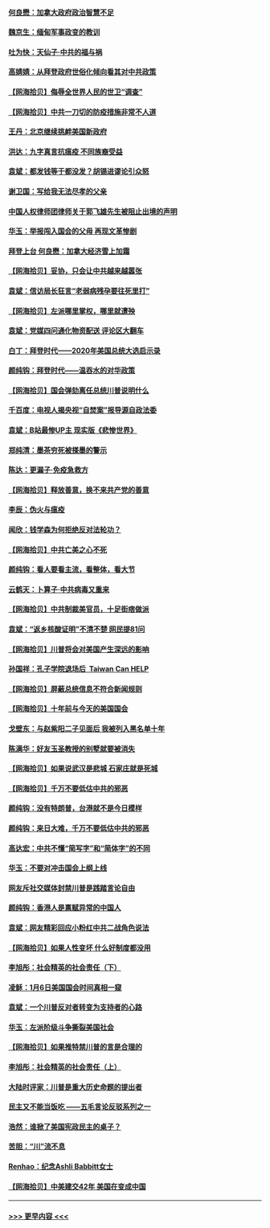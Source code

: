#### [何良懋：加拿大政府政治智慧不足](../pages/nsc993/n12734323.md?t=02051551) 
#### [魏京生：缅甸军事政变的教训](../pages/nsc993/n12732470.md?t=02051551) 
#### [吐为快：天仙子·中共的福与祸](../pages/nsc993/n12732165.md?t=02051551) 
#### [高婧婧：从拜登政府世俗化倾向看其对中共政策](../pages/nsc993/n12730028.md?t=02051551) 
#### [【网海拾贝】侮辱全世界人民的世卫“调查”](../pages/nsc993/n12727884.md?t=02051551) 
#### [【网海拾贝】中共一刀切的防疫措施非常不人道](../pages/nsc993/n12724879.md?t=02051551) 
#### [王丹：北京继续挑衅美国新政府](../pages/nsc993/n12722456.md?t=02051551) 
#### [洪达：九字真言抗瘟疫 不同族裔受益](../pages/nsc993/n12722448.md?t=02051551) 
#### [袁斌：都发钱等于都没发？胡锡进谬论引众怒](../pages/nsc993/n12722393.md?t=02051551) 
#### [谢卫国：写给我无法尽孝的父亲](../pages/nsc993/n12720325.md?t=02051551) 
#### [中国人权律师团律师关于郭飞雄先生被阻止出境的声明](../pages/nsc993/n12720203.md?t=02051551) 
#### [华玉：举报闯入国会的父母 再现文革惨剧](../pages/nsc993/n12719070.md?t=02051551) 
#### [拜登上台 何良懋：加拿大经济雪上加霜](../pages/nsc993/n12718943.md?t=02051551) 
#### [【网海拾贝】妥协，只会让中共越来越嚣张](../pages/nsc993/n12717392.md?t=02051551) 
#### [袁斌：信访局长狂言“老弱病残孕要往死里打”](../pages/nsc993/n12717343.md?t=02051551) 
#### [【网海拾贝】左派哪里掌权，哪里就遭殃](../pages/nsc993/n12715009.md?t=02051551) 
#### [袁斌：党媒四问通化物资配送 评论区大翻车](../pages/nsc993/n12714950.md?t=02051551) 
#### [白丁：拜登时代——2020年美国总统大选启示录](../pages/nsc993/n12714920.md?t=02051551) 
#### [颜纯钩：拜登时代——温吞水的对华政策](../pages/nsc993/n12713245.md?t=02051551) 
#### [【网海拾贝】国会弹劾离任总统川普说明什么](../pages/nsc993/n12712816.md?t=02051551) 
#### [千百度：电视人揭央视“自焚案”报导源自政法委](../pages/nsc993/n12709760.md?t=02051551) 
#### [袁斌：B站最惨UP主 现实版《悲惨世界》](../pages/nsc993/n12709686.md?t=02051551) 
#### [郑纯清：墨茶穷死被搽墨的警示](../pages/nsc993/n12709262.md?t=02051551) 
#### [陈达：更漏子·免疫急救方](../pages/nsc993/n12709244.md?t=02051551) 
#### [【网海拾贝】释放善意，换不来共产党的善意](../pages/nsc993/n12708361.md?t=02051551) 
#### [李辰：伪火与瘟疫](../pages/nsc993/n12707981.md?t=02051551) 
#### [闻欣：钱学森为何拒绝反对法轮功？](../pages/nsc993/n12707407.md?t=02051551) 
#### [【网海拾贝】中共亡美之心不死](../pages/nsc993/n12707621.md?t=02051551) 
#### [颜纯钩：看人要看主流，看整体，看大节](../pages/nsc993/n12707536.md?t=02051551) 
#### [云鹤天：卜算子‧中共病毒又重来](../pages/nsc993/n12707408.md?t=02051551) 
#### [【网海拾贝】中共制裁美官员，十足街痞做派](../pages/nsc993/n12705115.md?t=02051551) 
#### [袁斌：“返乡核酸证明”不清不楚 网民提81问](../pages/nsc993/n12704982.md?t=02051551) 
#### [【网海拾贝】川普将会对美国产生深远的影响](../pages/nsc993/n12703045.md?t=02051551) 
#### [孙国祥：孔子学院退场后  Taiwan Can HELP](../pages/nsc993/n12702430.md?t=02051551) 
#### [【网海拾贝】屏蔽总统信息不符合新闻规则](../pages/nsc993/n12699998.md?t=02051551) 
#### [【网海拾贝】十年前与今天的美国国会](../pages/nsc993/n12696993.md?t=02051551) 
#### [戈壁东：与赵紫阳二子见面后 我被列入黑名单十年](../pages/nsc993/n12696215.md?t=02051551) 
#### [陈满华：好友玉圣教授的别墅就要被消失](../pages/nsc993/n12695411.md?t=02051551) 
#### [【网海拾贝】如果说武汉是悲城 石家庄就是死城](../pages/nsc993/n12694589.md?t=02051551) 
#### [【网海拾贝】千万不要低估中共的邪恶](../pages/nsc993/n12692771.md?t=02051551) 
#### [颜纯钩：没有特朗普，台港就不是今日模样](../pages/nsc993/n12692678.md?t=02051551) 
#### [颜纯钩：来日大难，千万不要低估中共的邪恶](../pages/nsc993/n12692080.md?t=02051551) 
#### [高达宏：中共不懂“简写字”和“简体字”的不同](../pages/nsc993/n12692068.md?t=02051551) 
#### [华玉：不要对冲击国会上纲上线](../pages/nsc993/n12689948.md?t=02051551) 
#### [网友斥社交媒体封禁川普是践踏言论自由](../pages/nsc993/n12687482.md?t=02051551) 
#### [颜纯钩：香港人是禀赋异常的中国人](../pages/nsc993/n12685142.md?t=02051551) 
#### [袁斌：网友精彩回应小粉红中共二战角色说法](../pages/nsc993/n12684994.md?t=02051551) 
#### [【网海拾贝】如果人性变坏 什么好制度都没用](../pages/nsc993/n12683000.md?t=02051551) 
#### [李旭彤：社会精英的社会责任（下）](../pages/nsc993/n12680604.md?t=02051551) 
#### [凌稣：1月6日美国国会时间真相一窥](../pages/nsc993/n12682780.md?t=02051551) 
#### [袁斌：一个川普反对者转变为支持者的心路](../pages/nsc993/n12682700.md?t=02051551) 
#### [华玉：左派阶级斗争撕裂美国社会](../pages/nsc993/n12681226.md?t=02051551) 
#### [【网海拾贝】如果推特禁川普的言是合理的](../pages/nsc993/n12681232.md?t=02051551) 
#### [李旭彤：社会精英的社会责任（上）](../pages/nsc993/n12680501.md?t=02051551) 
#### [大陆时评家：川普是重大历史命题的提出者](../pages/nsc993/n12679904.md?t=02051551) 
#### [民主又不能当饭吃 ——五毛言论反驳系列之一](../pages/nsc993/n12679877.md?t=02051551) 
#### [浩然：谁掀了美国宪政民主的桌子？](../pages/nsc993/n12679850.md?t=02051551) 
#### [苦胆：“川”流不息](../pages/nsc993/n12678388.md?t=02051551) 
#### [Renhao：纪念Ashli Babbitt女士](../pages/nsc993/n12678359.md?t=02051551) 
#### [【网海拾贝】中美建交42年 美国在变成中国](../pages/nsc993/n12678324.md?t=02051551) 

----
#### [ >>> 更早内容 <<< ](../indexes/nsc993-earlier.md)
